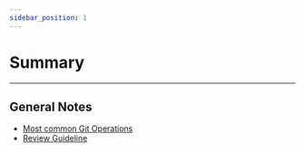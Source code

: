 ```yaml
---
sidebar_position: 1
---
```


# Summary
---
## General Notes

- [Most common Git Operations](Other/MostCommonGitOperations.md)
- [Review Guideline](Other/ReviewGuideline.md)
